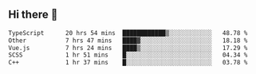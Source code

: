 ## Hi there 👋

<!--START_SECTION:waka-->

```txt
TypeScript      20 hrs 54 mins  ████████████▒░░░░░░░░░░░░   48.78 %
Other           7 hrs 47 mins   ████▓░░░░░░░░░░░░░░░░░░░░   18.18 %
Vue.js          7 hrs 24 mins   ████▒░░░░░░░░░░░░░░░░░░░░   17.29 %
SCSS            1 hr 51 mins    █░░░░░░░░░░░░░░░░░░░░░░░░   04.34 %
C++             1 hr 37 mins    █░░░░░░░░░░░░░░░░░░░░░░░░   03.78 %
```

<!--END_SECTION:waka-->
